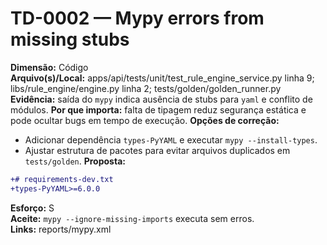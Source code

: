 # TD-0002 — Mypy errors from missing stubs
**Dimensão:** Código  
**Arquivo(s)/Local:** apps/api/tests/unit/test_rule_engine_service.py linha 9; libs/rule_engine/engine.py linha 2; tests/golden/golden_runner.py  
**Evidência:** saída do `mypy` indica ausência de stubs para `yaml` e conflito de módulos.
**Por que importa:** falta de tipagem reduz segurança estática e pode ocultar bugs em tempo de execução.
**Opções de correção:**
- Adicionar dependência `types-PyYAML` e executar `mypy --install-types`.
- Ajustar estrutura de pacotes para evitar arquivos duplicados em `tests/golden`.
**Proposta:**
```diff
+# requirements-dev.txt
+types-PyYAML>=6.0.0
```
**Esforço:** S  
**Aceite:** `mypy --ignore-missing-imports` executa sem erros.  
**Links:** reports/mypy.xml
